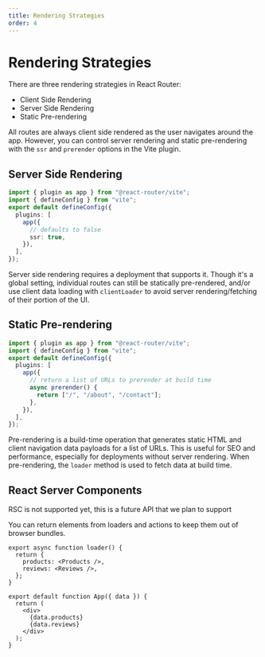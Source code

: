 ```yaml
---
title: Rendering Strategies
order: 4
---
```


# Rendering Strategies

There are three rendering strategies in React Router:

- Client Side Rendering
- Server Side Rendering
- Static Pre-rendering

All routes are always client side rendered as the user navigates around the app. However, you can control server rendering and static pre-rendering with the `ssr` and `prerender` options in the Vite plugin.

## Server Side Rendering

```ts filename=vite.config.ts
import { plugin as app } from "@react-router/vite";
import { defineConfig } from "vite";
export default defineConfig({
  plugins: [
    app({
      // defaults to false
      ssr: true,
    }),
  ],
});
```

Server side rendering requires a deployment that supports it. Though it's a global setting, individual routes can still be statically pre-rendered, and/or use client data loading with `clientLoader` to avoid server rendering/fetching of their portion of the UI.

## Static Pre-rendering

```ts filename=vite.config.ts
import { plugin as app } from "@react-router/vite";
import { defineConfig } from "vite";
export default defineConfig({
  plugins: [
    app({
      // return a list of URLs to prerender at build time
      async prerender() {
        return ["/", "/about", "/contact"];
      },
    }),
  ],
});
```

Pre-rendering is a build-time operation that generates static HTML and client navigation data payloads for a list of URLs. This is useful for SEO and performance, especially for deployments without server rendering. When pre-rendering, the `loader` method is used to fetch data at build time.

## React Server Components

<docs-warning>RSC is not supported yet, this is a future API that we plan to support</docs-warning>

You can return elements from loaders and actions to keep them out of browser bundles.

```tsx
export async function loader() {
  return {
    products: <Products />,
    reviews: <Reviews />,
  };
}

export default function App({ data }) {
  return (
    <div>
      {data.products}
      {data.reviews}
    </div>
  );
}
```
